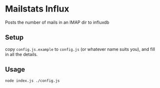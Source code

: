 # Mailstats Influx

Posts the number of mails in an IMAP dir to influxdb

## Setup

copy `config.js.example` to `config.js` (or whatever name suits you), and fill
in all the details.

## Usage

    node index.js ./config.js
